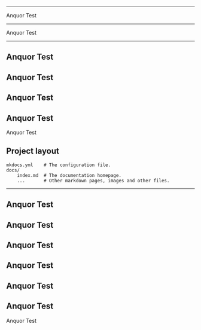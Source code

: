 ----

Anquor Test

----

Anquor Test

----
Anquor Test
----
Anquor Test
----
Anquor Test
----
Anquor Test
----
Anquor Test

## Project layout

    mkdocs.yml    # The configuration file.
    docs/
        index.md  # The documentation homepage.
        ...       # Other markdown pages, images and other files.

----
Anquor Test
----
Anquor Test
----
Anquor Test
----
Anquor Test
----
Anquor Test
----
Anquor Test
----
Anquor Test
